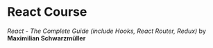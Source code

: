 # React Course
*React - The Complete Guide (include Hooks, React Router, Redux)* by **Maximilian Schwarzmüller**

